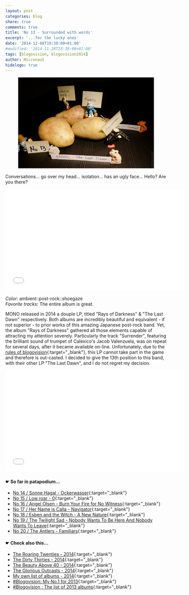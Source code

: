 ```yaml
---
layout: post
categories: blog
share: true
comments: true
title: 'No 13 - Surrounded with words'
excerpt: '...for the lucky ones'
date: '2014-12-08T19:30:00+01:00'
#modified: '2014-11-28T23:39:00+01:00'
tags: [blogovision, blogovision2014]
author: Micronaut
hidelogo: true
---
```

<figure>
	<a href="/images/posts/blogovision/Mono.jpg"><img src="/images/posts/blogovision/Mono.jpg" alt="Mono-Image" class="center"/></a>
</figure>

Conversations... go over my head... isolation... has an ugly face... Hello? Are you there?

<iframe width="560" height="315" src="//www.youtube.com/embed/QQPhwQK4H1U" frameborder="0" allowfullscreen>&nbsp;</iframe>

*Color:* ambient::post-rock::shoegaze<br/>
*Favorite tracks:*  The entire album is great. 

MONO released in 2014 a douple LP, titled "Rays of Darkness" & "The Last Dawn" respectively. Both albums are incredibly beautiful and equivalent - if not superior - to prior works of this amazing Japanese post-rock band. Yet, the album "Rays of Darkness" gathered all those elements capable of attracting my attention severely. Particularly the track "Surrender", featuring the brilliant sound of trumpet of Calexico's Jacob Valenzuela, was on repeat for several days, after it became available on-line. Unfortunately, due to the [rules of blogovision](https://gone4sure.wordpress.com/2014/11/03/blogovision-2014-a-fine-mess/){:target="_blank"}, this LP cannot take part in the game and therefore is out-casted. I decided to give the 13th position to this band, with their other LP "The Last Dawn", and I do not regret my decision.

<iframe width="560" height="315" src="//www.youtube.com/embed/V36pcOxI92E" frameborder="0" allowfullscreen>&nbsp;</iframe>

#### &#x261B; So far in patapodium...
* [No 14 / Sonne Hagal - Ockerwasser](/blog/blogovision2014-no14/){:target="_blank"}
* [No 15 / Low roar - 0](/blog/blogovision2014-no15/){:target="_blank"}
* [No 16 / Angel Olsen - Burn Your Fire for No Witness](/blog/blogovision2014-no16/){:target="_blank"}
* [No 17 / Her Name is Calla - Navigator](/blog/blogovision2014-no17/){:target="_blank"}
* [No 18 / Esben and the Witch - A New Nature](/blog/blogovision2014-no18/){:target="_blank"}
* [No 19 / The Twilight Sad - Nobody Wants To Be Here And Nobody Wants To Leave](/blog/blogovision2014-no19/){:target="_blank"}
* [No 20 / The Antlers - Familiars](/blog/blogovision2014-no20/){:target="_blank"}

#### &#x261B; Check also this…
* [The Roaring Twenties - 2014](/blog/blogovision2014-the-roaring-twenties/){:target="_blank"}
* [The Dirty Thirties - 2014](/blog/blogovision2014-the-dirty-thirties/){:target="_blank"}
* [The Beauty Above 40 - 2014](/blog/blogovision2014-the-beauty-above-40/){:target="_blank"}
* [The Glorious Outcasts - 2014](/blog/blogovision2014-the-glorious-outcasts-2014/){:target="_blank"}
* [My own list of albums - 2014](/blog/complete-list-2014/){:target="_blank"}
* [#Blogovision: My No.1 for 2013](/blog/blogovision2013-no01/){:target="_blank"}
* [#Blogovision : The list of 2013 albums](/blog/blogovision-my-own-list-of-2013-nominees-albums/){:target="_blank"}